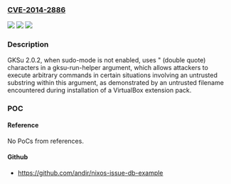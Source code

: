 ### [CVE-2014-2886](https://cve.mitre.org/cgi-bin/cvename.cgi?name=CVE-2014-2886)
![](https://img.shields.io/static/v1?label=Product&message=n%2Fa&color=blue)
![](https://img.shields.io/static/v1?label=Version&message=n%2Fa&color=blue)
![](https://img.shields.io/static/v1?label=Vulnerability&message=n%2Fa&color=brighgreen)

### Description

GKSu 2.0.2, when sudo-mode is not enabled, uses " (double quote) characters in a gksu-run-helper argument, which allows attackers to execute arbitrary commands in certain situations involving an untrusted substring within this argument, as demonstrated by an untrusted filename encountered during installation of a VirtualBox extension pack.

### POC

#### Reference
No PoCs from references.

#### Github
- https://github.com/andir/nixos-issue-db-example

